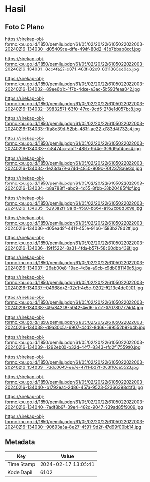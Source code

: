 # Hasil

## Foto C Plano

https://sirekap-obj-formc.kpu.go.id/1850/pemilu/pdpr/61/05/02/20/22/6105022022003-20240216-134030--d05409ce-dffe-49df-80d2-43b7bbab8dcf.jpg

https://sirekap-obj-formc.kpu.go.id/1850/pemilu/pdpr/61/05/02/20/22/6105022022003-20240216-134031--8cc4fa27-e371-483f-82e9-8311863ee9eb.jpg

https://sirekap-obj-formc.kpu.go.id/1850/pemilu/pdpr/61/05/02/20/22/6105022022003-20240216-134032--89ee6b1c-1f7b-4dce-a3ac-5b593feaa042.jpg

https://sirekap-obj-formc.kpu.go.id/1850/pemilu/pdpr/61/05/02/20/22/6105022022003-20240216-134032--39832571-63f0-47cc-9cd5-278e1d057bc8.jpg

https://sirekap-obj-formc.kpu.go.id/1850/pemilu/pdpr/61/05/02/20/22/6105022022003-20240216-134033--1fa8c39d-52bb-483f-ae22-d183d4f732e4.jpg

https://sirekap-obj-formc.kpu.go.id/1850/pemilu/pdpr/61/05/02/20/22/6105022022003-20240216-134033--7c8474cc-abf1-485b-9d4e-309d9af4cec4.jpg

https://sirekap-obj-formc.kpu.go.id/1850/pemilu/pdpr/61/05/02/20/22/6105022022003-20240216-134034--1e23da79-a74d-4850-909c-70f2378a6e3d.jpg

https://sirekap-obj-formc.kpu.go.id/1850/pemilu/pdpr/61/05/02/20/22/6105022022003-20240216-134034--b8a788f4-abc9-4d55-8fbb-33b20485f4cf.jpg

https://sirekap-obj-formc.kpu.go.id/1850/pemilu/pdpr/61/05/02/20/22/6105022022003-20240216-134035--5293a2f1-9a1d-4590-b664-a562cb8d3d9e.jpg

https://sirekap-obj-formc.kpu.go.id/1850/pemilu/pdpr/61/05/02/20/22/6105022022003-20240216-134036--d05ead9f-4411-455e-91b6-1583b278d2ff.jpg

https://sirekap-obj-formc.kpu.go.id/1850/pemilu/pdpr/61/05/02/20/22/6105022022003-20240216-134036--19f15224-8a31-4fda-b57f-58c60dbb439f.jpg

https://sirekap-obj-formc.kpu.go.id/1850/pemilu/pdpr/61/05/02/20/22/6105022022003-20240216-134037--26ab00e8-19ac-4d8a-a9cb-c9db081149d5.jpg

https://sirekap-obj-formc.kpu.go.id/1850/pemilu/pdpr/61/05/02/20/22/6105022022003-20240216-134037--04968d42-02c1-4e5c-9202-9213c4de0901.jpg

https://sirekap-obj-formc.kpu.go.id/1850/pemilu/pdpr/61/05/02/20/22/6105022022003-20240216-134038--49a84238-5042-4ed6-b7c1-070780777dd4.jpg

https://sirekap-obj-formc.kpu.go.id/1850/pemilu/pdpr/61/05/02/20/22/6105022022003-20240216-134038--d9a30c5a-6907-44d2-8d66-599552b99b4b.jpg

https://sirekap-obj-formc.kpu.go.id/1850/pemilu/pdpr/61/05/02/20/22/6105022022003-20240216-134039--1292eb00-b32d-44f7-8343-efd2f1755990.jpg

https://sirekap-obj-formc.kpu.go.id/1850/pemilu/pdpr/61/05/02/20/22/6105022022003-20240216-134039--7ddc0643-ea7e-4711-b37f-068ff0ca3523.jpg

https://sirekap-obj-formc.kpu.go.id/1850/pemilu/pdpr/61/05/02/20/22/6105022022003-20240216-134040--b1792ea4-2d86-457a-9523-52366398d4f3.jpg

https://sirekap-obj-formc.kpu.go.id/1850/pemilu/pdpr/61/05/02/20/22/6105022022003-20240216-134040--7adf8b97-39e4-482d-9047-939ad85f9309.jpg

https://sirekap-obj-formc.kpu.go.id/1850/pemilu/pdpr/61/05/02/20/22/6105022022003-20240216-134030--90693a8a-8e27-4591-9d2f-47d99f00bb14.jpg


## Metadata

| Key        | Value               |
| ---------- | ------------------- |
| Time Stamp | 2024-02-17 13:05:41 |
| Kode Dapil | 6102                |



